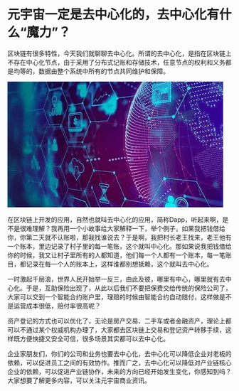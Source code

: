 # 元宇宙一定是去中心化的，去中心化有什么“魔力”？


区块链有很多特性，今天我们就聊聊去中心化。所谓的去中心化，是指在区块链上不存在中心化节点，由于采用了分布式记账和存储技术，任意节点的权利和义务都是均等的，数据由整个系统中所有的节点共同维护和保障。



![区块链](02.png)



在区块链上开发的应用，自然也就叫去中心化的应用，简称Dapp，听起来啊，是不是很难理解？我再用一个小故事给大家解释一下，举个例子，如果我把钱借给你，你第二天就不认账啦，那我找谁说去？于是啊，我把村长老王找来，老王他有一个账本，里边记录了村子里的每一笔账，这个就叫中心化。那如果说我把钱借给你的时候，我又让村子里所有的人都知道，他们每一个人都有一个账本，每一笔账目，都记录在每一个人的账本上，这样谁都别想抵赖，这个就叫去中心化。

一时激起千层浪，世界人民开始举一反三，由此及彼，哪里有中心，哪里就有去中心化。于是，互助保险出现了，从此以后我们不要把保费交给传统的保险公司了，大家可以交到一个智能合约账户里，理赔的时候由智能合约自动赔付，这样做是不是运营成本很低，赔付率很高呢？

资产登记的方式也可以优化了，无论是房产交易、二手车或者金融资产，理论上都可以不通过某个权威机构办理了，大家都去区块链上交易和登记资产转移手续，这样既方便快捷又安全可信，很多场景其实都可以去中心化。

企业家朋友们，你们的公司和业务也要去中心化，去中心化可以降低企业对老板的依赖，可以促进员工之间的有效协作。推而广之，去中心化可以降低对产业链核心企业的依赖，可以促进产业链协作，未来的方向已经开始发生变化，你感知到吗？大家想要了解更多内容，可以关注元宇宙商业资讯。

